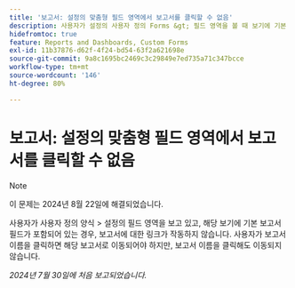 ```yaml
---
title: '보고서: 설정의 맞춤형 필드 영역에서 보고서를 클릭할 수 없음'
description: 사용자가 설정의 사용자 정의 Forms &gt; 필드 영역을 볼 때 보기에 기본 보고서 필드가 포함되어 있는 경우 보고서에 대한 링크가 작동하지 않습니다. 사용자가 보고서 이름을 클릭하면 해당 보고서로 이동되어야 하지만, 보고서 이름을 클릭해도 이동되지 않습니다.
hidefromtoc: true
feature: Reports and Dashboards, Custom Forms
exl-id: 11b37876-d62f-4f24-bd54-63f2a621698e
source-git-commit: 9a8c1695bc2469c3c29849e7ed735a71c347bcce
workflow-type: tm+mt
source-wordcount: '146'
ht-degree: 80%

---
```


# 보고서: 설정의 맞춤형 필드 영역에서 보고서를 클릭할 수 없음

>[!NOTE]
>
>이 문제는 2024년 8월 22일에 해결되었습니다.

사용자가 사용자 정의 양식 > 설정의 필드 영역을 보고 있고, 해당 보기에 기본 보고서 필드가 포함되어 있는 경우, 보고서에 대한 링크가 작동하지 않습니다. 사용자가 보고서 이름을 클릭하면 해당 보고서로 이동되어야 하지만, 보고서 이름을 클릭해도 이동되지 않습니다.

_2024년 7월 30일에 처음 보고되었습니다._
